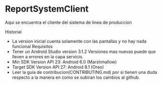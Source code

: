 # ReportSystemClient

Aqui se encuentra el cliente del sistema de linea de produccion

Historial
- La version inicial cuenta solamente con las pantallas y no hay nada funcional
Requisitos
- Tener un Android Studio version 3.1.2 Versiones mas nuevas puede que lleven a errores en la capa servicio.
- Min SDK Version API 23: Android 6.0 (Marshmallow)
- Target SDK Version API 27: Android 8.1 (Oreo)
- Leer la guia de contribucion(CONTRIBUTING.md) por si tienen una duda respecto a la manera en como se subiran los cambios al github.
